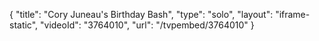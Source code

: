 {
    "title": "Cory Juneau's Birthday Bash",
    "type": "solo",
    "layout": "iframe-static",
    "videoId": "3764010",
    "url": "\/tvpembed\/3764010"
}